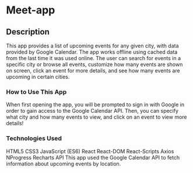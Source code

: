 # Meet-app

## Description

This app provides a list of upcoming events for any given city, with data provided by Google Calendar. The app works offline using cached data from the last time it was used online. The user can search for events in a specific city or browse all events, customize how many events are shown on screen, click an event for more details, and see how many events are upcoming in certain cities.

### How to Use This App

When first opening the app, you will be prompted to sign in with Google in order to gain access to the Google Calendar API. Then, you can specify what city and how many events to view, and click on an event to view more details!

### Technologies Used

HTML5
CSS3
JavaScript (ES6)
React
React-DOM
React-Scripts
Axios
NProgress
Recharts
API
This app used the Google Calendar API to fetch information about upcoming events by location.
